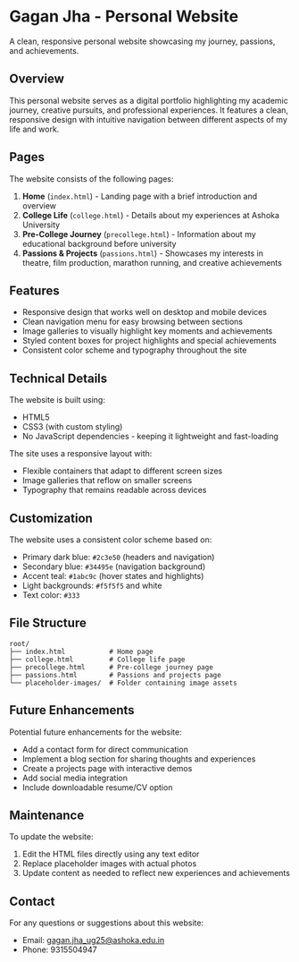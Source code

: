 # Gagan Jha - Personal Website

A clean, responsive personal website showcasing my journey, passions, and achievements.

## Overview

This personal website serves as a digital portfolio highlighting my academic journey, creative pursuits, and professional experiences. It features a clean, responsive design with intuitive navigation between different aspects of my life and work.

## Pages

The website consists of the following pages:

1. **Home** (`index.html`) - Landing page with a brief introduction and overview
2. **College Life** (`college.html`) - Details about my experiences at Ashoka University
3. **Pre-College Journey** (`precollege.html`) - Information about my educational background before university
4. **Passions & Projects** (`passions.html`) - Showcases my interests in theatre, film production, marathon running, and creative achievements

## Features

- Responsive design that works well on desktop and mobile devices
- Clean navigation menu for easy browsing between sections
- Image galleries to visually highlight key moments and achievements
- Styled content boxes for project highlights and special achievements
- Consistent color scheme and typography throughout the site

## Technical Details

The website is built using:
- HTML5
- CSS3 (with custom styling)
- No JavaScript dependencies - keeping it lightweight and fast-loading

The site uses a responsive layout with:
- Flexible containers that adapt to different screen sizes
- Image galleries that reflow on smaller screens
- Typography that remains readable across devices

## Customization

The website uses a consistent color scheme based on:
- Primary dark blue: `#2c3e50` (headers and navigation)
- Secondary blue: `#34495e` (navigation background)
- Accent teal: `#1abc9c` (hover states and highlights)
- Light backgrounds: `#f5f5f5` and white
- Text color: `#333`

## File Structure

```
root/
├── index.html           # Home page
├── college.html         # College life page
├── precollege.html      # Pre-college journey page
├── passions.html        # Passions and projects page
└── placeholder-images/  # Folder containing image assets
```

## Future Enhancements

Potential future enhancements for the website:
- Add a contact form for direct communication
- Implement a blog section for sharing thoughts and experiences
- Create a projects page with interactive demos
- Add social media integration
- Include downloadable resume/CV option

## Maintenance

To update the website:
1. Edit the HTML files directly using any text editor
2. Replace placeholder images with actual photos
3. Update content as needed to reflect new experiences and achievements

## Contact

For any questions or suggestions about this website:
- Email: gagan.jha_ug25@ashoka.edu.in
- Phone: 9315504947